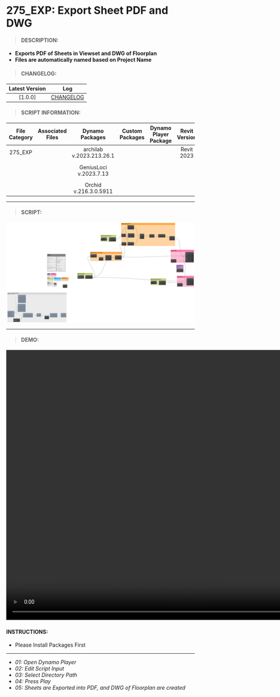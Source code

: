 # 275_EXP: Export Sheet PDF and DWG 

> #### DESCRIPTION: 
- **Exports PDF of Sheets in Viewset and DWG of Floorplan**
- **Files are automatically named based on Project Name**

> #### CHANGELOG:

| Latest Version | Log |
| :-------: | :----: | 
|[1.0.0] | [CHANGELOG](/_scripts/_project/275_VESTEDA/EXPORT/changelog/EXP_Print-PDF-DWG%20V1.0.0.md) |

> #### SCRIPT INFORMATION: 

| File Category | Associated Files | Dynamo Packages | Custom Packages | Dynamo Player Package | Revit Version | Author | Reviewed By | File Name & Location | 
| :-------: | :----: | :---: | :---: | :---: | :---: | :---: | :---: | :--: |
| 275_EXP |  | archilab v.2023.213.26.1 | | | Revit 2023 | Abjeet Singh |  | 20230915_275_EXP_Print-PDF-DWG V1.0.0 |
|         |  | GeniusLoci v.2023.7.13 |   | |            |              |  | (https://bimcapcom.sharepoint.com/:u:/s/BCP-Main/EeZFzDGL5FhOmB20ZAONfDgBFb4WgUt7oWCrc_Wc-01eIg?e=wbIFMT) |
|         |  | Orchid v.216.3.0.5911 |    | |            |              |  | |

------------------------------------------------------------
> #### SCRIPT: 

<img src="./_scripts/_project/275_VESTEDA/EXPORT/images/275_EXP_Print-PDF-DWG V1.0.0.png">


------------------------------------------------------------

> #### DEMO: 

<video width="1280" height="720" controls>
 <source src="./_scripts/_project/275_VESTEDA/EXPORT/demo/275_EXP_Print-PDF-DWG V1.0.0.mp4" type="video/mp4">
</video>

#### INSTRUCTIONS: 
- Please Install Packages First
----------------------------------------------------------------
- *01: Open Dynamo Player*
- *02: Edit Script Input*
- *03: Select Directory Path*
- *04: Press Play*
- *05: Sheets are Exported into PDF, and DWG of Floorplan are created*
